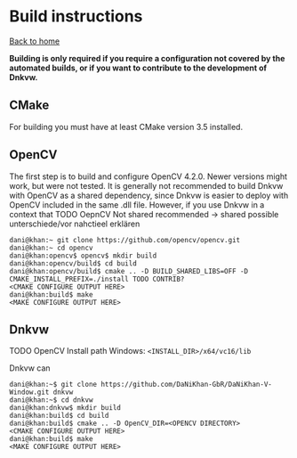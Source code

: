 # Build instructions
[Back to home](../)

**Building is only required if you require a configuration not covered by the**
**automated builds, or if you want to contribute to the development of Dnkvw.**

## CMake

For building you must have at least CMake version 3.5 installed.

## OpenCV

The first step is to build and configure OpenCV 4.2.0. Newer versions might work, but were not tested.
It is generally not recommended to build Dnkvw with OpenCV as a shared dependency, since Dnkvw is easier to deploy with OpenCV included in the same .dll file. However, if you use Dnkvw in a context that
TODO OepnCV Not shared recommended -> shared possible unterschiede/vor nahctieel erklären

```console
dani@khan:~ git clone https://github.com/opencv/opencv.git
dani@khan:~ cd opencv
dani@khan:opencv$ opencv$ mkdir build
dani@khan:opencv/build$ cd build
dani@khan:opencv/build$ cmake .. -D BUILD_SHARED_LIBS=OFF -D CMAKE_INSTALL_PREFIX=./install TODO CONTRIB?
<CMAKE CONFIGURE OUTPUT HERE>
dani@khan:build$ make
<MAKE CONFIGURE OUTPUT HERE>

```


## Dnkvw

TODO OpenCV Install path Windows: `<INSTALL_DIR>/x64/vc16/lib`

Dnkvw can

```console
dani@khan:~$ git clone https://github.com/DaNiKhan-GbR/DaNiKhan-V-Window.git dnkvw
dani@khan:~$ cd dnkvw
dani@khan:dnkvw$ mkdir build
dani@khan:build$ cd build
dani@khan:build$ cmake .. -D OpenCV_DIR=<OPENCV DIRECTORY>
<CMAKE CONFIGURE OUTPUT HERE>
dani@khan:build$ make
<MAKE CONFIGURE OUTPUT HERE>
```
